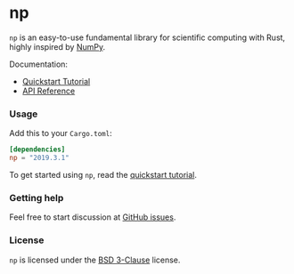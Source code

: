# np
`np` is an easy-to-use fundamental library for scientific computing with Rust,
highly inspired by [NumPy].

Documentation:
- [Quickstart Tutorial][quickstart tutorial]
- [API Reference]

[NumPy]: http://www.numpy.org/
[API Reference]: https://docs.rs/np

### Usage
Add this to your `Cargo.toml`:

```toml
[dependencies]
np = "2019.3.1"
```

To get started using `np`, read the [quickstart tutorial].

[quickstart tutorial]:  https://docs.rs/np#quickstart-tutorial

### Getting help
Feel free to start discussion at [GitHub issues].

[Github issues]: https://github.com/pyk/np/issues/new/choose

### License
`np` is licensed under the [BSD 3-Clause](./LICENSE) license.
